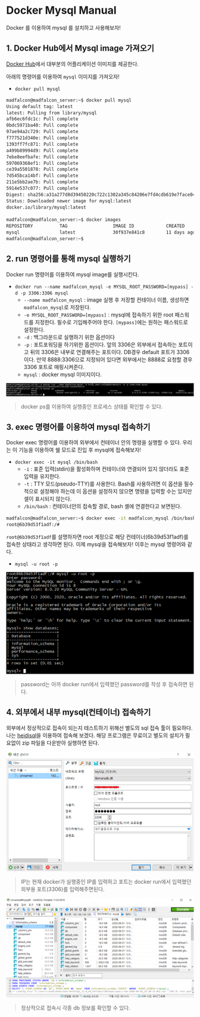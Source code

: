 # Docker Mysql Manual

Docker 를 이용하여 mysql 를 설치하고 사용해보자!

## 1. Docker Hub에서 Mysql image 가져오기

[Docker Hub](https://hub.docker.com/)에서 대부분의 어플리케이션 이미지를 제공한다.

아래의 명령어를 이용하여 `mysql` 이미지를 가져오자!

- `docker pull mysql`

```bash
madfalcon@madfalcon_server:~$ docker pull mysql
Using default tag: latest
latest: Pulling from library/mysql
afb6ec6fdc1c: Pull complete 
0bdc5971ba40: Pull complete 
97ae94a2c729: Pull complete 
f777521d340e: Pull complete 
1393ff7fc871: Pull complete 
a499b89994d9: Pull complete 
7ebe8eefbafe: Pull complete 
597069368ef1: Pull complete 
ce39a5501878: Pull complete 
7d545bca14bf: Pull complete 
211e5bb2ae7b: Pull complete 
5914e537c077: Pull complete 
Digest: sha256:a31a277d8d39450220c722c1302a345c84206e7fd4cdb619e7face046e89031d
Status: Downloaded newer image for mysql:latest
docker.io/library/mysql:latest

madfalcon@madfalcon_server:~$ docker images
REPOSITORY          TAG                 IMAGE ID            CREATED             SIZE
mysql               latest              30f937e841c8        11 days ago         541MB
madfalcon@madfalcon_server:~$ 
```



## 2. run 명령어를 통해 mysql 실행하기

Docker run 명령어를 이용하여 mysql image를 실행시킨다.

- `docker run --name madfalcon_mysql -e MYSQL_ROOT_PASSWORD=[mypass] -d -p 3306:3306 mysql`
  - `--name madfalcon_mysql` : image 실행 후 저장할 컨테이너 이름, 생성하면 `madfalcon_mysql`로 저장된다.
  - `-e MYSQL_ROOT_PASSWORD=[mypass]` : mysql에 접속하기 위한 root 패스워드를 지정한다. 필수로 기입해주어야 한다. `[mypass]`에는 원하는 패스워드로 설정한다.
  - `-d` : 백그라운드로 실행하기 위한 옵션이다
  - `-p` : 포트포워딩을 하기위한 옵션이다. 앞의 3306은 외부에서 접속하는 포트이고 뒤의 3306은 내부로 연결해주는 포트이다. DB경우 default 포트가 3306이다.  만약 8888:3306으로 지정되어 있다면 외부에서는 8888로 요청할 경우 3306 포트로 매핑시켜준다.
  - `mysql` : docker mysql 이미지이다.

<img src="images/docker_mysql_manual/image-20200601225656988.png" alt="image-20200601225656988" style="zoom:80%;" />

> docker ps를 이용하여 실행중인 프로세스 상태를 확인할 수 있다.

## 3. exec 명령어를 이용하여 mysql 접속하기

Docker exec 명령어를 이용하여 외부에서 컨테이너 안의 명령을 실행할 수 있다. 우리는 이 기능을 이용하여 쉘 모드로 진입 후 mysql에 접속해보자!

- `docker exec -it mysql /bin/bash`
  - `-i` : 표준 입력(stdin)을 활성화하며 컨테이너와 연결되어 있지 않더라도 표준 입력을 유지한다.
  - `-t` : TTY 모드(pseudo-TTY)를 사용한다. Bash를 사용하려면 이 옵션을 필수적으로 설정해야 하는데 이 옵션을 설정하지 않으면 명령을 입력할 수는 있지만 셀이 표시되지 않는다.
  - `/bin/bash` : 컨테이너안의 접속할 경로, bash 셸에 연결한다고 보면된다.

```bash
madfalcon@madfalcon_server:~$ docker exec -it madfalcon_mysql /bin/bash
root@6b39d53f1adf:/# 
```

`root@6b39d53f1adf`를 설명하자면 root 계정으로 해당 컨테이너(6b39d53f1adf)를 접속한 상태라고 생각하면 된다. 이제 mysql을 접속해보자! 이후는 mysql 명령어와 같다.

- `mysql -u root -p`

<img src="images/docker_mysql_manual/image-20200601230616923.png" alt="image-20200601230616923" style="zoom:80%;" />

> password는 아까 docker run에서 입력했던 password를 작성 후 접속하면 된다.

## 4. 외부에서 내부 mysql(컨테이너) 접속하기

외부에서 정상적으로 접속이 되는지 테스트하기 위해선 별도의 sql 접속 툴이 필요하다. 나는 [heidisql](https://www.heidisql.com/)을 이용하여 접속해 보겠다. 해당 프로그램은 무료이고 별도의 설치가 필요없이 zip 파일을 다운받아 실행하면 된다.

<img src="images/docker_mysql_manual/image-20200601230925867.png" alt="image-20200601230925867" style="zoom:80%;" />

> IP는 현재 docker가 실행중인 IP를 입력하고 포트는 docker run에서 입력했던 외부용 포트(3306)를 입력해주면된다.

<img src="images/docker_mysql_manual/image-20200601231109615.png" alt="image-20200601231109615" style="zoom:80%;" />

> 정상적으로 접속시 각종 db 정보를 확인할 수 있다.